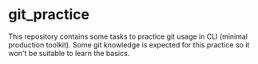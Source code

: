 # git_practice
This repository contains some tasks to practice git usage in CLI (minimal production toolkit). Some git knowledge is expected for this practice so it won't be suitable to learn the basics.
